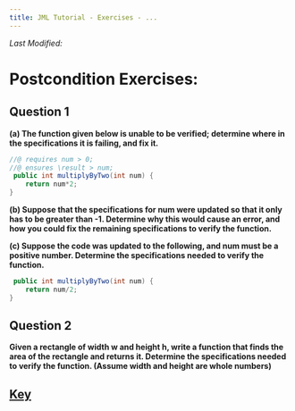 ```yaml
---
title: JML Tutorial - Exercises - ...
---
```

<i>Last Modified: <script type="text/javascript"> document.write(new Date(document.lastModified).toUTCString())</script></i>

# Postcondition Exercises:
## **Question 1**
**(a) The function given below is unable to be verified; determine where in the specifications it is failing, and fix it.**
```Java
//@ requires num > 0;
//@ ensures \result > num;
 public int multiplyByTwo(int num) {
	return num*2;
}
```
**(b) Suppose that the specifications for num were updated so that it only has to be greater than -1.  Determine why this would cause an error, and how you could fix the remaining specifications to verify the function.**

**(c) Suppose the code was updated to the following, and num must be a positive number. Determine the specifications needed to verify the function.**
```Java
 public int multiplyByTwo(int num) {
	return num/2;
}
```
## **Question 2**
**Given a rectangle of width w and height h, write a function that finds the area of the rectangle and returns it. Determine the specifications needed to verify the function. (Assume width and height are whole numbers)**

## **[Key](PostConEx1Key.md)**
